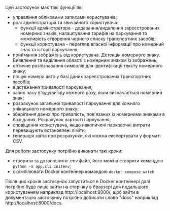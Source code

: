 Цей застосунок має такі функції як:
- управління обліковими записами користувачів;
- ролі адміністратора та звичайного користувача:
  - функції адміністратора - додавання/видалення зареєстрованих номерних знаків, налаштування тарифів на паркування та можливість створення чорного списку транспортних засобів;
  - функції користувача - перегляд власної інформації про номерний знак та історії паркування;
- приймання зображень від користувача. Детекція номерного знаку. Виявлення та виділення області з номерним знаком із зображень;
- оптичне розпізнавання символів для ідентифікації тексту номерного знаку;
- пошук номера авто у базі даних зареєстрованих транспортних засобів;
- відстеження тривалості паркування;
- запис часу в'їзду/виїзду кожного разу, коли визначається номерний знак;
- розрахунок загальної тривалості паркування для кожного унікального номерного знаку;
- зберігання даних про тривалість, пов'язаних із номерними знаками в базі даних. Розрахунок вартості паркування;
- сповіщення користувача, якщо накопичені парковочні витрати перевищують встановлені ліміти;
- генерація звітів про розрахунки, які можна експортувати у форматі CSV.

Для роботи застосунку потрібно виконати такі кроки:
- створити та дозаповнити .env файл, його можна створити командою `python -m app.cli initenv`;
- скомпілювати Docker контейнер командою `docker compose watch`

Після цих кроків застосунок запуститься в Docker контейнері далі потрібно буде лише зайти на сторінку в браузері для подальшого користуванням наприклад http://localhost:8000/, щоб зайти в документацію застосунку потрібно дописати слово "docs" наприклад http://localhost:8000/docs.
